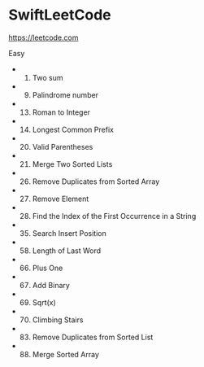 # SwiftLeetCode

https://leetcode.com

Easy
- 1. Two sum
- 9. Palindrome number
- 13. Roman to Integer
- 14. Longest Common Prefix
- 20. Valid Parentheses
- 21. Merge Two Sorted Lists 
- 26. Remove Duplicates from Sorted Array
- 27. Remove Element
- 28. Find the Index of the First Occurrence in a String
- 35. Search Insert Position
- 58. Length of Last Word
- 66. Plus One
- 67. Add Binary
- 69. Sqrt(x)
- 70. Climbing Stairs
- 83. Remove Duplicates from Sorted List
- 88. Merge Sorted Array
